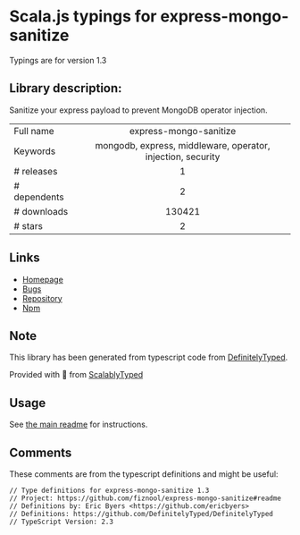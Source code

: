 
# Scala.js typings for express-mongo-sanitize

Typings are for version 1.3

## Library description:
Sanitize your express payload to prevent MongoDB operator injection.

|                    |                 |
| ------------------ | :-------------: |
| Full name          | express-mongo-sanitize |
| Keywords           | mongodb, express, middleware, operator, injection, security |
| # releases         | 1 |
| # dependents       | 2 |
| # downloads        | 130421 |
| # stars            | 2 |

## Links
- [Homepage](https://github.com/fiznool/express-mongo-sanitize#readme)
- [Bugs](https://github.com/fiznool/express-mongo-sanitize/issues)
- [Repository](https://github.com/fiznool/express-mongo-sanitize)
- [Npm](https://www.npmjs.com/package/express-mongo-sanitize)
    


## Note
This library has been generated from typescript code from [DefinitelyTyped](https://definitelytyped.org).

Provided with :purple_heart: from [ScalablyTyped](https://github.com/oyvindberg/ScalablyTyped)

## Usage
See [the main readme](../../readme.md) for instructions.

## Comments

These comments are from the typescript definitions and might be useful:
```
// Type definitions for express-mongo-sanitize 1.3
// Project: https://github.com/fiznool/express-mongo-sanitize#readme
// Definitions by: Eric Byers <https://github.com/ericbyers>
// Definitions: https://github.com/DefinitelyTyped/DefinitelyTyped
// TypeScript Version: 2.3

```

